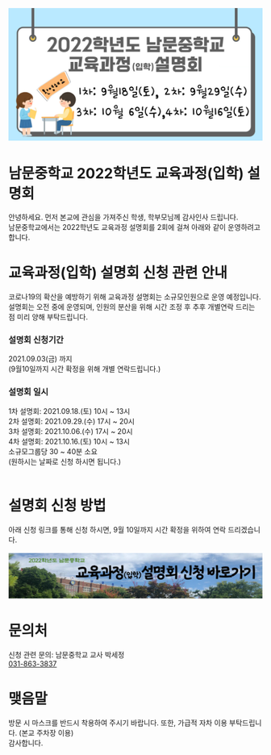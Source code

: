![안내이미지](/KakaoTalk_20210825_142138769.jpg)  

# 남문중학교 2022학년도 교육과정(입학) 설명회
안녕하세요. 먼저 본교에 관심을 가져주신 학생, 학부모님께 감사인사 드립니다.<br/>
남문중학교에서는 2022학년도 교육과정 설명회를 2회에 걸쳐 아래와 같이 운영하려고 합니다. 

# 교육과정(입학) 설명회 신청 관련 안내
코로나19의 확산을 예방하기 위해 교육과정 설명회는 소규모인원으로 운영 예정입니다.<br/>
설명회는 오전 중에 운영되며, 인원의 분산을 위해 시간 조정 후 추후 개별연락 드리는 점 미리 양해 부탁드립니다.
 
### 설명회 신청기간
2021.09.03(금) 까지<br/>(9월10일까지 시간 확정을 위해 개별 연락드립니다.)  

### 설명회 일시
1차 설명회: 2021.09.18.(토) 10시 ~ 13시<br/>
2차 설명회: 2021.09.29.(수) 17시 ~ 20시<br/>
3차 설명회: 2021.10.06.(수) 17시 ~ 20시<br/>
4차 설명회: 2021.10.16.(토) 10시 ~ 13시<br/>
소규모그룹당 30 ~ 40분 소요<br/>
(원하시는 날짜로 신청 하시면 됩니다.)<br/>
<br/>
# 설명회 신청 방법
아래 신청 링크를 통해 신청 하시면, 9월 10일까지 시간 확정을 위하여 연락 드리겠습니다.
<br/><br/>
**[![설명회 참석 신청하기](/KakaoTalk_20210825_142348984.jpg)](https://forms.gle/WKPe5DMQXcYihkcw8)**  

# 문의처
신청 관련 문의: 남문중학교 교사 박세정<br/>[031-863-3837](tel:0318633837)

# 맺음말
방문 시 마스크를 반드시 착용하여 주시기 바랍니다. 또한, 가급적 자차 이용 부탁드립니다. (본교 주차장 이용)<br/>
감사합니다. 

<br/>
<br/>
<br/>
<br/>
<br/>
<br/>
<br/>
